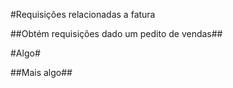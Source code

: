 #Requisições relacionadas a fatura

##Obtém requisições dado um pedito de vendas##

#Algo#

##Mais algo##

